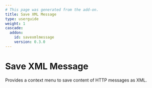 ```yaml
---
# This page was generated from the add-on.
title: Save XML Message
type: userguide
weight: 1
cascade:
  addon:
    id: savexmlmessage
    version: 0.3.0
---
```


# Save XML Message

Provides a context menu to save content of HTTP messages as XML.
